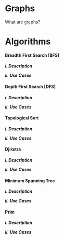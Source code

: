 # Graphs

What are graphs?


# Algorithms

#### Breadth First Search [BFS]

***i. Description***

***ii. Use Cases***

#### Depth First Search [DFS]

***i. Description***

***ii. Use Cases***

#### Topological Sort

***i. Description***

***ii. Use Cases***


#### Djikstra

***i. Description***

***ii. Use Cases***

#### Minimum Spanning Tree

***i. Description***

***ii. Use Cases***


#### Prim

***i. Description***

***ii. Use Cases***

